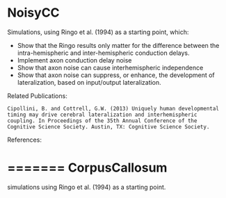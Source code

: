 NoisyCC
=======

Simulations, using Ringo et al. (1994) as a starting point, which:
* Show that the Ringo results only matter for the difference between the intra-hemispheric and inter-hemispheric conduction delays.
* Implement axon conduction delay noise
* Show that axon noise can cause interhemispheric independence
* Show that axon noise can suppress, or enhance, the development of lateralization, based on input/output lateralization.


Related Publications:

`Cipollini, B. and Cottrell, G.W. (2013) Uniquely human developmental timing may drive cerebral lateralization and interhemispheric coupling. In Proceedings of the 35th Annual Conference of the Cognitive Science Society. Austin, TX: Cognitive Science Society.`

References:

=======
CorpusCallosum
==============

simulations using Ringo et al. (1994) as a starting point.
